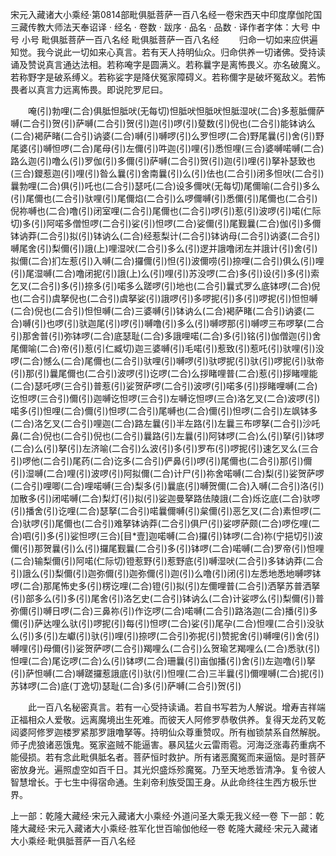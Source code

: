 宋元入藏诸大小乘经·第0814部毗俱胝菩萨一百八名经一卷宋西天中印度摩伽陀国三藏传教大师法天奉诏译
· 经名 · 卷数 · 跋序
· 品名 · 品数 · 译作者字体：大号 中号 小号
毗俱胝菩萨一百八名经
毗俱胝菩萨一百八名经
　　归命一切如来应供遍知觉。我今说此一切如来心真言。若有天人持明仙众。归命供养一切诸佛。受持读诵及赞说真言通达法相。若称唵字是圆满义。若称曩字是离怖畏义。亦名破魔义。若称野字是破系缚义。若称娑字是降伏冤家障碍义。若称儞字是破坏冤敌义。若怖畏者以真言力远离怖畏。即说陀罗尼曰。

　　唵(引)勃哩(二合)俱胝怛胝吠(无每切)怛胝吠怛胝吠怛胝湿吠(二合)多惹胝儞萨嚩(二合引)贺(引)萨嚩(二合引)贺(引)迦(引)啰(引)蓃数(引)倪也(二合引)能钵讷么(二合)褐萨睹(二合引)讷婆(二合)嚩(引)嚩啰(引)么罗怛啰(二合)野尾曩(引)舍(引)野尾婆(引)嚩怛啰(二合)尾母(引)左儞(引)吽迦(引)哩(引)悉怛哩(三合)婆嚩喏嚩(二合)路么迦(引)噜么(引)罗伽(引)多儞(引)萨嚩(二合引)贺(引)迦(引)哩(引)拏补瑟致也(三合)鑁惹迦(引)哩(引)昝么曩(引)舍南曩(引)么(引)佉也(二合引)闭多怛吠(二合引)曩勃哩(二合)俱(引)吒也(二合引)瑟吒(二合)设多儞吠(无每切)尾儞喻(二合引)多么(引)尾儞也(二合引)驮哩(引)尾儞焰(二合引)么啰儞嚩(引)悉儞(引)尾儞也(二合引)倪祢嚩也(二合)噜(引)闭室哩(二合引)尾儞也(二合引)啰(引)惹(引)波啰(引)喏(仁际切)多(引)阿喏多僧怛啰(二合引)娑(引)怛啰(二合)娑儞(引)尾觐曩(二合)伽(引)多儞钵讷莽(二合引)拟(引)钵讷么(二合)经惹梨计(二合引)钵讷母(二合引)讷婆(二合引)嚩尾舍(引)梨儞(引)誐(上)哩湿吠(二合引)多么(引)逻并誐噜闭左并誐计(引)舍(引)拟儞(二合)扪左惹(引)入嚩(二合)攞儞(引)怛(引)波儞唠(引)捺哩(二合引)俱么(引)哩(引)尾湿嚩(二合)噜闭抳(引)誐(上)么(引)哩(引)苏没啰(二合)多(引)设(引)多(引)索乞叉(二合引)多(引)捺多(引)喏多么蹉啰(引)地也(二合引)曩式罗么底钵啰(二合)倪也(二合引)虞拏倪也(二合引)虞拏娑(引)誐啰(引)多啰抳(引)多(引)啰抳(引)怛怛嚩(二合)倪也(二合引)怛怛嚩(二合)三婆嚩(引)钵讷么(二合)褐萨睹(二合引)讷婆(二合)嚩(引)也啰(引)驮迦尾(引)啰(引)嚩噜(引)多么(引)嚩啰那(引)嚩啰三布啰拏(二合引)那舍普(引)弥钵啰(二合)底瑟耻(二合)多誐哩喏(二合)多(引)铭(引)伽僧迦(引)舍尾儞喻(二合)帝(引)惹(引仁臧切)迦三婆嚩(引)毛喏(引)惹致(引)惹吒(引)驮哩(引)没啰(二合)憾么(二合)尾儞也(二合引)驮哩(引)嚩啰(引)驮啰抳(引)驮(引)啰抳(引)驮帝(引)那(引)曩尾儞也(二合引)波啰(引)讫啰(二合)么拶睹哩普(二合)惹(引)拶睹哩能(二合)瑟吒啰(三合引)普惹(引)娑贺萨啰(二合引)波啰(引)喏多(引)拶睹哩嚩(二合)讫怛啰(三合引)儞(引)迦嚩讫怛啰(三合引)左嚩讫怛啰(三合)洛乞叉(二合)波啰(引)喏多(引)怛哩(二合)儞(引)怛啰(二合引)尾嚩也(二合)儞(引)怛啰(二合引)左飒钵多(二合)洛乞叉(二合引)哩迦(二合)路左曩(引)半左路(引)左曩三布啰拏(二合引)沙吒鼻(二合)倪也(二合引)倪也(二合引)曩路(引)左曩(引)阿钵啰(二合)么(引)拏(引)钵啰(二合)么(引)拏(引)左济喻(二合引)么波(引)多(引)罗布(引)啰抳(引)速乞叉么(三合引)啰他(二合引)尾药(二合)讫多(二合引)俨鼻(引)啰(引)尾儞也(二合引)那(引)儞(引)湿嚩(二合)哩(引)波啰(引)阿拟儞(二合)计尸(引)祢舍喏嚩(二合)梨(引)娑贺萨啰(二合引)哩唧(二合)哩喏嚩(三合)梨多(引)曩底(引)嚩贺儞(二合)入嚩(二合引)洛(引)加散多(引)闭喏嚩(二合)梨灯(引)拟(引)娑迦曼拏路佉陵誐(二合)烁讫底(二合)驮啰(引)播舍(引)讫哩(二合)瑟拏(二合引)喏曩儞嚩(引)枲儞(引)恶乞叉(二合)素怛啰(二合)驮啰(引)尾儞也(二合引)难拏钵讷莽(二合引)俱尸(引)娑啰萨颇(二合)啰仡哩(二合)呬(引)多(引)娑怛啰(三合)[目*壹]迦喏嚩(二合)攞(引)钵啰(二合)祢(宁挹切引)波儞(引)那贺曩(引)么(引)攞尾觐曩(二合引)多(引)钵啰(二合)喏嚩(二合)罗帝(引)怛哩(二合)输梨儞(引)阿喏(仁际切)镫惹野(引)惹野底(引)嚩湿吠(二合引)多钵讷莽(二合引)誐么(引)梨儞(引)迦弥儞(引)迦弥儞(引)迦(引)么噜(引)闭(引)左悉地悉地嚩啰钵啰(二合)那尾怖史多(引)楞讫哩(二合)镫(引)拟(引)左儞哩普(二合引)洒拏苏普洒拏(引)部多么(引)多(引)尾舍(引)洛乞史(二合引)钵讷么(二合)计娑啰么(引)梨儞(引)普弥儞(引)嚩日啰(二合)三鼻祢(引)作讫啰(二合)喏嚩(二合引)路洛迦(二合)播(引)多儞(引)萨达哩么驮(引)啰抳(引)每(引)怛啰(二合)娑(引)尾孕(二合)怛哩(二合引)没驮么(引)多(引)左巘(引)驮(引)哩(引)捺啰(二合引)弥抳(引)赞抳舍(引)嚩哩(引)舍(引)嚩哩(引)母儞(引)娑贺萨啰(二合引)羯哩么(二合引)么贺瑜艺羯哩么(二合)悉驮(引)怛哩(二合)尾讫啰(二合)么(引)钵啰(二合)珊曩(引)亩伽播(引)舍(引)左迦噜(引)拏(引)萨怛嚩(二合)嚩蹉攞惹誐底(引)驮(引)怛哩(二合)三半曩(引)儞哩嚩(二合)抳(引)苏钵啰(二合)底(丁逸切)瑟耻(二合)多(引)萨嚩(二合引)贺(引)

　　此一百八名秘密真言。若有一心受持读诵。若自书写若为人解说。增寿吉祥端正福相众人爱敬。远离魔境出生死难。而彼天人阿修罗恭敬供养。复得天龙药叉乾闼婆阿修罗迦楼罗紧那罗誐噜拏等。持明仙众尊重赞叹。所有枷锁禁系自然解脱。师子虎狼诸恶饿鬼。冤家盗贼不能逼害。暴风猛火云雷雨雹。河海泛涨毒药重病不能侵损。若有念此毗俱胝名者。菩萨恒时救护。所有诸恶魔冤而来逼恼。是时菩萨密放身光。遍照虚空如百千日。其光炽盛烁殄魔冤。乃至天地悉皆清净。复令彼人智慧增长。于七生中得宿命通。生刹帝利族受国王身。从此命终往生西方极乐世界。

上一部：乾隆大藏经·宋元入藏诸大小乘经·外道问圣大乘无我义经一卷
下一部：乾隆大藏经·宋元入藏诸大小乘经·胜军化世百喻伽他经一卷
乾隆大藏经·宋元入藏诸大小乘经·毗俱胝菩萨一百八名经